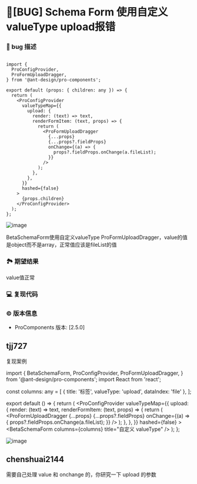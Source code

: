 # 🐛[BUG] Schema Form 使用自定义valueType upload报错

### 🐛 bug 描述

```

import {
  ProConfigProvider,
  ProFormUploadDragger,
} from '@ant-design/pro-components';

export default (props: { children: any }) => {
  return (
    <ProConfigProvider
      valueTypeMap={{
        upload: {
          render: (text) => text,
          renderFormItem: (text, props) => {
            return (
              <ProFormUploadDragger
                {...props}
                {...props?.fieldProps}
                onChange={(a) => {
                  props?.fieldProps.onChange(a.fileList);
                }}
              />
            );
          },
        },
      }}
      hashed={false}
    >
      {props.children}
    </ProConfigProvider>
  );
};
```

![image](https://github.com/ant-design/pro-components/assets/129740535/630cd166-c1f3-4725-abc6-d0f301711187)

BetaSchemaForm使用自定义valueType ProFormUploadDragger，value的值是object而不是array，正常值应该是fileList的值

### 🏞 期望结果

value值正常

### 💻 复现代码

### © 版本信息

- ProComponents 版本: [2.5.0]

## tjj727

复现案例

import {
BetaSchemaForm,
ProConfigProvider,
ProFormUploadDragger,
} from '@ant-design/pro-components';
import React from 'react';

const columns: any = [
{
title: '标签',
valueType: 'upload',
dataIndex: 'file'
},
];

export default () => {
return (
<ProConfigProvider
valueTypeMap={{
        upload: {
          render: (text) => text,
          renderFormItem: (text, props) => {
            return (
              <ProFormUploadDragger
                {...props}
                {...props?.fieldProps}
                onChange={(a) => {
                  props?.fieldProps.onChange(a.fileList);
                }}
/>
);
},
},
}}
hashed={false} >
<BetaSchemaForm<any>
columns={columns}
title="自定义 valueType"
/>
</ProConfigProvider>
);
};

![image](https://github.com/ant-design/pro-components/assets/129740535/d0d885e7-f145-4482-adb0-dfb57ab2a443)

## chenshuai2144

需要自己处理 value 和 onchange 的，你研究一下 upload 的参数
